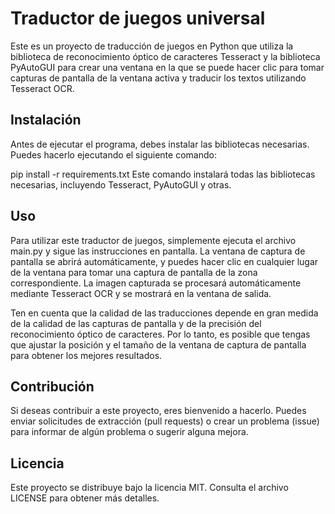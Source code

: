 # Traductor de juegos universal
Este es un proyecto de traducción de juegos en Python que utiliza la biblioteca de reconocimiento óptico de caracteres Tesseract y la biblioteca PyAutoGUI para crear una ventana en la que se puede hacer clic para tomar capturas de pantalla de la ventana activa y traducir los textos utilizando Tesseract OCR.

## Instalación
Antes de ejecutar el programa, debes instalar las bibliotecas necesarias. Puedes hacerlo ejecutando el siguiente comando:


pip install -r requirements.txt
Este comando instalará todas las bibliotecas necesarias, incluyendo Tesseract, PyAutoGUI y otras.

## Uso
Para utilizar este traductor de juegos, simplemente ejecuta el archivo main.py y sigue las instrucciones en pantalla. La ventana de captura de pantalla se abrirá automáticamente, y puedes hacer clic en cualquier lugar de la ventana para tomar una captura de pantalla de la zona correspondiente. La imagen capturada se procesará automáticamente mediante Tesseract OCR y se mostrará en la ventana de salida.

Ten en cuenta que la calidad de las traducciones depende en gran medida de la calidad de las capturas de pantalla y de la precisión del reconocimiento óptico de caracteres. Por lo tanto, es posible que tengas que ajustar la posición y el tamaño de la ventana de captura de pantalla para obtener los mejores resultados.

## Contribución
Si deseas contribuir a este proyecto, eres bienvenido a hacerlo. Puedes enviar solicitudes de extracción (pull requests) o crear un problema (issue) para informar de algún problema o sugerir alguna mejora.

## Licencia
Este proyecto se distribuye bajo la licencia MIT. Consulta el archivo LICENSE para obtener más detalles.
